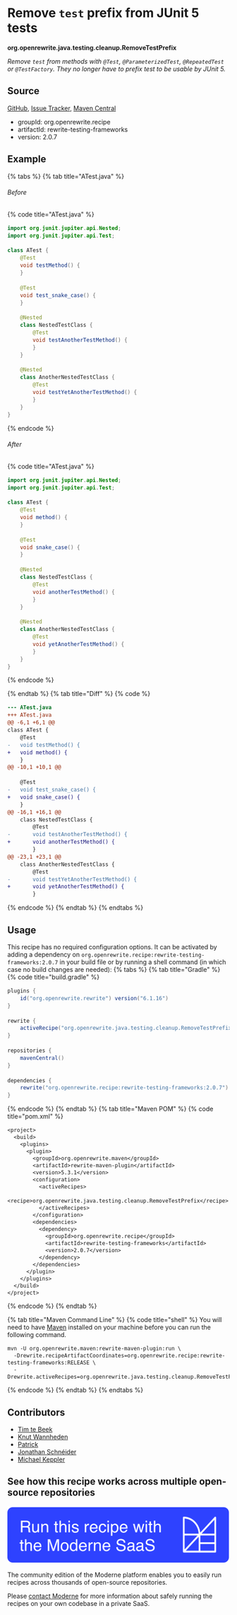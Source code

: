 # Remove `test` prefix from JUnit 5 tests

**org.openrewrite.java.testing.cleanup.RemoveTestPrefix**

_Remove `test` from methods with `@Test`, `@ParameterizedTest`, `@RepeatedTest` or `@TestFactory`. They no longer have to prefix test to be usable by JUnit 5._

## Source

[GitHub](https://github.com/openrewrite/rewrite-testing-frameworks/blob/main/src/main/java/org/openrewrite/java/testing/cleanup/RemoveTestPrefix.java), [Issue Tracker](https://github.com/openrewrite/rewrite-testing-frameworks/issues), [Maven Central](https://central.sonatype.com/artifact/org.openrewrite.recipe/rewrite-testing-frameworks/2.0.7/jar)

* groupId: org.openrewrite.recipe
* artifactId: rewrite-testing-frameworks
* version: 2.0.7

## Example


{% tabs %}
{% tab title="ATest.java" %}

###### Before
{% code title="ATest.java" %}
```java
import org.junit.jupiter.api.Nested;
import org.junit.jupiter.api.Test;

class ATest {
    @Test
    void testMethod() {
    }

    @Test
    void test_snake_case() {
    }

    @Nested
    class NestedTestClass {
        @Test
        void testAnotherTestMethod() {
        }
    }

    @Nested
    class AnotherNestedTestClass {
        @Test
        void testYetAnotherTestMethod() {
        }
    }
}
```
{% endcode %}

###### After
{% code title="ATest.java" %}
```java
import org.junit.jupiter.api.Nested;
import org.junit.jupiter.api.Test;

class ATest {
    @Test
    void method() {
    }

    @Test
    void snake_case() {
    }

    @Nested
    class NestedTestClass {
        @Test
        void anotherTestMethod() {
        }
    }

    @Nested
    class AnotherNestedTestClass {
        @Test
        void yetAnotherTestMethod() {
        }
    }
}
```
{% endcode %}

{% endtab %}
{% tab title="Diff" %}
{% code %}
```diff
--- ATest.java
+++ ATest.java
@@ -6,1 +6,1 @@
class ATest {
    @Test
-   void testMethod() {
+   void method() {
    }
@@ -10,1 +10,1 @@

    @Test
-   void test_snake_case() {
+   void snake_case() {
    }
@@ -16,1 +16,1 @@
    class NestedTestClass {
        @Test
-       void testAnotherTestMethod() {
+       void anotherTestMethod() {
        }
@@ -23,1 +23,1 @@
    class AnotherNestedTestClass {
        @Test
-       void testYetAnotherTestMethod() {
+       void yetAnotherTestMethod() {
        }
```
{% endcode %}
{% endtab %}
{% endtabs %}


## Usage

This recipe has no required configuration options. It can be activated by adding a dependency on `org.openrewrite.recipe:rewrite-testing-frameworks:2.0.7` in your build file or by running a shell command (in which case no build changes are needed): 
{% tabs %}
{% tab title="Gradle" %}
{% code title="build.gradle" %}
```groovy
plugins {
    id("org.openrewrite.rewrite") version("6.1.16")
}

rewrite {
    activeRecipe("org.openrewrite.java.testing.cleanup.RemoveTestPrefix")
}

repositories {
    mavenCentral()
}

dependencies {
    rewrite("org.openrewrite.recipe:rewrite-testing-frameworks:2.0.7")
}
```
{% endcode %}
{% endtab %}
{% tab title="Maven POM" %}
{% code title="pom.xml" %}
```markup
<project>
  <build>
    <plugins>
      <plugin>
        <groupId>org.openrewrite.maven</groupId>
        <artifactId>rewrite-maven-plugin</artifactId>
        <version>5.3.1</version>
        <configuration>
          <activeRecipes>
            <recipe>org.openrewrite.java.testing.cleanup.RemoveTestPrefix</recipe>
          </activeRecipes>
        </configuration>
        <dependencies>
          <dependency>
            <groupId>org.openrewrite.recipe</groupId>
            <artifactId>rewrite-testing-frameworks</artifactId>
            <version>2.0.7</version>
          </dependency>
        </dependencies>
      </plugin>
    </plugins>
  </build>
</project>
```
{% endcode %}
{% endtab %}

{% tab title="Maven Command Line" %}
{% code title="shell" %}
You will need to have [Maven](https://maven.apache.org/download.cgi) installed on your machine before you can run the following command.

```shell
mvn -U org.openrewrite.maven:rewrite-maven-plugin:run \
  -Drewrite.recipeArtifactCoordinates=org.openrewrite.recipe:rewrite-testing-frameworks:RELEASE \
  -Drewrite.activeRecipes=org.openrewrite.java.testing.cleanup.RemoveTestPrefix
```
{% endcode %}
{% endtab %}
{% endtabs %}

## Contributors
* [Tim te Beek](mailto:tim.te.beek@jdriven.com)
* [Knut Wannheden](mailto:knut@moderne.io)
* [Patrick](mailto:patway99@gmail.com)
* [Jonathan Schnéider](mailto:jkschneider@gmail.com)
* [Michael Keppler](mailto:bananeweizen@gmx.de)


## See how this recipe works across multiple open-source repositories

[![Moderne Link Image](/.gitbook/assets/ModerneRecipeButton.png)](https://app.moderne.io/recipes/org.openrewrite.java.testing.cleanup.RemoveTestPrefix)

The community edition of the Moderne platform enables you to easily run recipes across thousands of open-source repositories.

Please [contact Moderne](https://moderne.io/product) for more information about safely running the recipes on your own codebase in a private SaaS.
